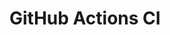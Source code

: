 # GitHub Actions CI

























































































































































































































































































































































































































































































































































































































































































































































































































































































































































































































































































































































































































































